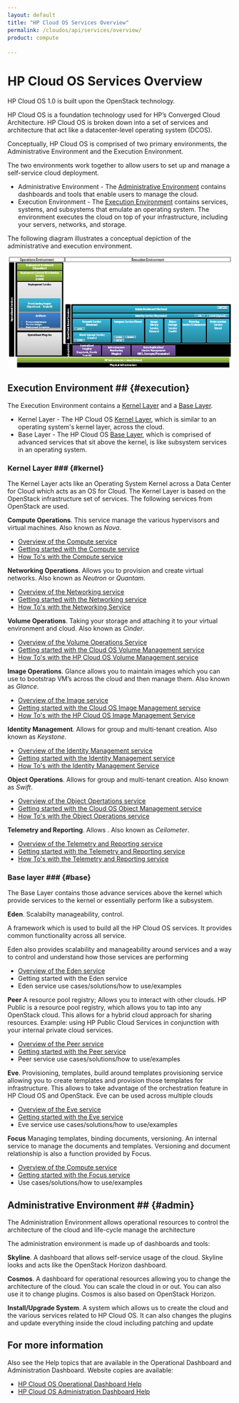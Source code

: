 ```yaml
---
layout: default
title: "HP Cloud OS Services Overview"
permalink: /cloudos/api/services/overview/
product: compute

---
```

# HP Cloud OS Services Overview #

HP Cloud OS 1.0 is built upon the OpenStack technology. 

HP Cloud OS is a foundation technology used for HP’s Converged Cloud Architecture. HP Cloud OS is broken down into a set of services and architecture that act like a datacenter-level operating system (DCOS).

Conceptually, HP Cloud OS is comprised of two primary environments, the Administrative Environment and the Execution Environment. 

The two environments work together to allow users to set up and manage a self-service cloud deployment.

- Administrative Environment - The [Administrative Environment](#admin) contains dashboards and tools that enable users to manage the cloud.
- Execution Environment - The [Execution Environment](#execution) contains services, systems, and subsystems that emulate an operating system. The environment executes the cloud on top of your infrastructure, including your servers, networks, and storage.

The following diagram illustrates a conceptual depiction of the administrative and execution environment.

<img src="/media/cloud-os-diagram.png" alt="" />
<!-- Image from CloudCoreProductPlan.pdf http://wiki.hpcloud.net/display/core/Cloud+OS+Core+Product+Management -->

## Execution Environment ## {#execution}

The Execution Environment contains a [Kernel Layer](#kernel) and a [Base Layer](#base).

- Kernel Layer - The HP Cloud OS [Kernel Layer](#kernel), which is similar to an operating system's kernel layer, across the cloud.
- Base Layer - The HP Cloud OS [Base Layer](#base), which is comprised of advanced services that sit above the kernel, is like subsystem services in an operating system.
 

### Kernel Layer ### {#kernel}
The Kernel Layer acts like an Operating System Kernel across a Data Center for Cloud which acts as an OS for Cloud. The Kernel Layer is based on the OpenStack infrastructure set of services. The following services from OpenStack are used.


**Compute Operations**. This service manage the various hypervisors and virtual machines. Also known as *Nova*.

- [Overview of the Compute service](/cloudos/api/services/compute/overview)
- [Getting started with the Compute service](/cloudos/api/services/compute/getting-started)
- [How To's with the Compute service](/cloudos/api/services/compute/howto/)


**Networking Operations**. Allows you to provision and create virtual networks. Also known as *Neutron* or *Quantam*.

- [Overview of the Networking service](/cloudos/api/services/networking/overview)
- [Getting started with the Networking service](/cloudos/api/services/networking/getting-started)
- [How To's with the Networking Service](/cloudos/api/services/networking/howto/)


**Volume Operations**. Taking your storage and attaching it to your virtual environment and cloud. Also known as *Cinder*.

- [Overview of the Volume Operations Service](/cloudos/api/services/volume/overview)
- [Getting started with the Cloud OS Volume Management service](/cloudos/api/services/volume/getting-started)
- [How To's with the HP Cloud OS Volume Management service](/cloudos/api/services/volume/howto/)


**Image Operations**. Glance allows you to maintain images which you can use to bootstrap VM’s across the cloud and then manage them. Also known as *Glance*.

- [Overview of the Image service](/cloudos/api/services/imaging/overview)
- [Getting started with the Cloud OS Image Management service](/cloudos/api/services/imaging/getting-started)
- [How To's with the HP Cloud OS Image Management Service](/cloudos/api/services/imaging/howto/)


**Identity Management**. Allows for group and multi-tenant creation.  Also known as *Keystone*.

- [Overview of the Identity Management service](/cloudos/api/services/identity/overview)
- [Getting started with the Identity Management service](/cloudos/api/services/identity/getting-started)
- [How To's with the Identity Management Service](/cloudos/api/services/identity/howto/)

**Object Operations**. Allows for group and multi-tenant creation.  Also known as *Swift*.

- [Overview of the Object Opertations service](/cloudos/api/services/object/overview)
- [Getting started with the Cloud OS Object Management service](/cloudos/api/services/object/getting-started)
- [How To's with the Object Operations service](/cloudos/api/services/object/howto/)

**Telemetry and Reporting**. Allows .  Also known as *Ceilometer*.

- [Overview of the Telemetry and Reporting service](/cloudos/api/services/reporting/overview)
- [Getting started with the Telemetry and Reporting service](/cloudos/api/services/reporting/getting-started)
- [How To's with the Telemetry and Reporting service](/cloudos/api/services/reporting/howto/)

### Base layer ### {#base}

The Base Layer contains those advance services above the kernel which provide services to the kernel or essentially perform like a subsystem.

**Eden**. Scalabilty manageability, control. 

A framework which is used to build all the HP Cloud OS services. It provides common functionality across all service. 

Eden also provides scalability and manageability around services and a way to control and understand how those services are performing

- [Overview of the Eden service](/cloudos/api/services/eden/overview)
- Getting started with the Eden service
- Eden service use cases/solutions/how to use/examples

**Peer** A resource pool registry; Allows you to interact with other clouds.
HP Public is a resource pool registry, which allows you to tap into any OpenStack cloud. This allows for a hybrid cloud approach for sharing resources. Example: using HP Public Cloud Services in conjunction with your internal private cloud services.

- [Overview of the Peer service](/cloudos/api/services/peer/overview)
- [Getting started with the Peer service](/cloudos/api/services/peer/getting-started/)
- Peer service use cases/solutions/how to use/examples

**Eve**. Provisioning, templates, build around templates
provisioning service allowing you to create templates and provision those templates for infrastructure. This allows to take advantage of the orchestration feature in HP Cloud OS and OpenStack. Eve can be used across multiple clouds

- [Overview of the Eve service](/cloudos/api/services/eve/overview)
- [Getting started with the Eve service](/cloudos/api/services/eve/getting-started/)
- Eve service use cases/solutions/how to use/examples

**Focus** Managing templates, binding documents, versioning. An internal service to manage the documents and templates. Versioning and document relationship is also a function provided by Focus.

- [Overview of the Compute service](/cloudos/api/services/focus/overview)
- [Getting started with the Focus service](/cloudos/api/services/focus/getting-started/)
- Use cases/solutions/how to use/examples


## Administrative Environment ## {#admin}

The Administration Environment allows operational resources to control the architecture of the cloud and life-cycle manage the architecture

The administration environment is made up of dashboards and tools:

**Skyline**. A dashboard that allows self-service usage of the cloud. Skyline looks and acts like the OpenStack Horizon dashboard.

**Cosmos**. A dashboard for operational resources allowing you to change the architecture of the cloud. You can scale the cloud in or out. You can also use it to change plugins. Cosmos is also based on OpenStack Horizon.

**Install/Upgrade System**. A system which allows us to create the cloud and the various services related to HP Cloud OS. It can also changes the plugins and update everything inside the cloud including patching and update


## For more information ##
Also see the Help topics that are available in the Operational Dashboard and Administration Dashboard.  Website copies are available:

* [HP Cloud OS Operational Dashboard Help](/cloudos/manage/operational-dashboard/)
* [HP Cloud OS Administration Dashboard Help](/cloudos/manage/administration-dashboard/)